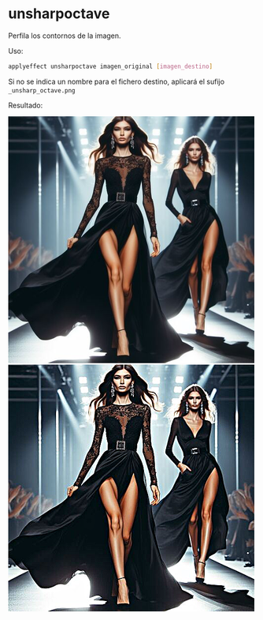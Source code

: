 # unsharpoctave

Perfila los contornos de la imagen.

Uso:

``` sh
applyeffect unsharpoctave imagen_original [imagen_destino]
```

Si no se indica un nombre para el fichero destino, aplicará el sufijo `_unsharp_octave.png`

Resultado:

![imagen original](../../images/image.jpg)
![unsharpoctave](../../images/image_unsharp_octave.png)
